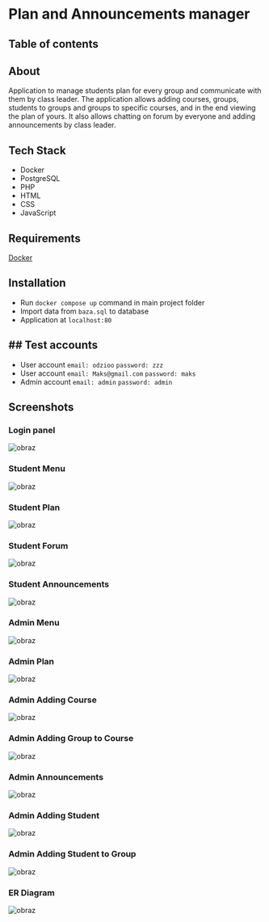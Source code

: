 # Plan and Announcements manager

## Table of contents

## About
Application to manage students plan for every group and communicate with them by class leader. The application allows adding courses, groups, students to groups and groups to specific courses, and in the end viewing the plan of yours. It also allows chatting on forum by everyone and adding announcements by class leader.

## Tech Stack
-   Docker
-   PostgreSQL
-   PHP
-   HTML
-   CSS
-   JavaScript
## Requirements
[Docker](https://www.docker.com/)

## Installation
-   Run `docker compose up` command in main project folder
-   Import data from `baza.sql` to database
-   Application at ``localhost:80``

## ## Test accounts
-   User account `email: odzioo` `password: zzz`
-  User account `email: Maks@gmail.com` `password: maks`
-   Admin account `email: admin` `password: admin`

## Screenshots

### Login panel
![obraz](https://github.com/odzioo123/WDPAI-app/assets/134227251/a89c9b6f-3281-4d83-b1bd-6e55f3a88994)

### Student Menu
![obraz](https://github.com/odzioo123/WDPAI-app/assets/134227251/d6c4d005-b85f-400f-8d83-15396dd6ba84)

### Student Plan
![obraz](https://github.com/odzioo123/WDPAI-app/assets/134227251/4b7d5733-1af6-47d0-b5e7-e652636f209f)

### Student Forum
![obraz](https://github.com/odzioo123/WDPAI-app/assets/134227251/2ccd8043-357a-43b5-a9fb-b3410754402e)

### Student Announcements
![obraz](https://github.com/odzioo123/WDPAI-app/assets/134227251/8308e7ad-7af5-4c12-b262-4778691a5cfd)

### Admin Menu
![obraz](https://github.com/odzioo123/WDPAI-app/assets/134227251/3813a356-76a5-4a04-92a1-3e2785af3785)

### Admin Plan
![obraz](https://github.com/odzioo123/WDPAI-app/assets/134227251/162eda3a-3107-4bda-a0e3-c8ea39b03b7e)

### Admin Adding Course
![obraz](https://github.com/odzioo123/WDPAI-app/assets/134227251/a9469014-a799-48a4-9b57-95e3f3428e70)

### Admin Adding Group to Course
![obraz](https://github.com/odzioo123/WDPAI-app/assets/134227251/d7d2774c-9167-483b-b8f6-972ad7e409f5)

### Admin Announcements
![obraz](https://github.com/odzioo123/WDPAI-app/assets/134227251/71b34cba-c14e-42ec-83c6-217382bc2544)

### Admin Adding Student
![obraz](https://github.com/odzioo123/WDPAI-app/assets/134227251/d82693bb-e249-4eb9-833e-86ae8bbf7a2b)

### Admin Adding Student to Group
![obraz](https://github.com/odzioo123/WDPAI-app/assets/134227251/20e55f4f-dfe2-4158-9bad-717b432a028c)

### ER Diagram
![obraz](https://github.com/odzioo123/WDPAI-app/assets/134227251/93848a9b-2b9a-419c-bd9d-f72f7bb0e6de)



